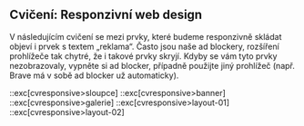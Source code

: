 ## Cvičení: Responzivní web design

V následujícím cvičení se mezi prvky, které budeme responzivně skládat objeví i prvek s textem „reklama“. Často jsou naše ad blockery, rozšíření prohlížeče tak chytré, že i takové prvky skryjí. Kdyby se vám tyto prvky nezobrazovaly, vypněte si ad blocker, případně použijte jiný prohlížeč (např. Brave má v sobě ad blocker už automaticky).

::exc[cvresponsive>sloupce]
::exc[cvresponsive>banner]
::exc[cvresponsive>galerie]
::exc[cvresponsive>layout-01]
::exc[cvresponsive>layout-02]
